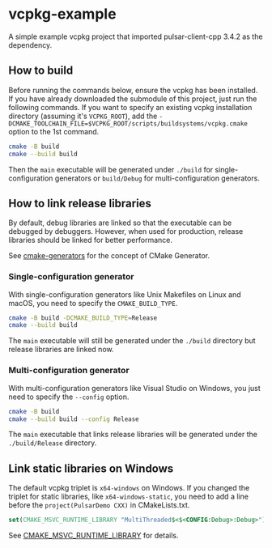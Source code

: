 # vcpkg-example

A simple example vcpkg project that imported pulsar-client-cpp 3.4.2 as the dependency.

## How to build

Before running the commands below, ensure the vcpkg has been installed. If you have already downloaded the submodule of this project, just run the following commands. If you want to specify an existing vcpkg installation directory (assuming it's `VCPKG_ROOT`), add the `-DCMAKE_TOOLCHAIN_FILE=$VCPKG_ROOT/scripts/buildsystems/vcpkg.cmake` option to the 1st command.

```bash
cmake -B build
cmake --build build
```

Then the `main` executable will be generated under `./build` for single-configuration generators or `build/Debug` for multi-configuration generators.

## How to link release libraries

By default, debug libraries are linked so that the executable can be debugged by debuggers. However, when used for production, release libraries should be linked for better performance.

See [cmake-generators](https://cmake.org/cmake/help/latest/manual/cmake-generators.7.html) for the concept of CMake Generator.

### Single-configuration generator

With single-configuration generators like Unix Makefiles on Linux and macOS, you need to specify the `CMAKE_BUILD_TYPE`.

```bash
cmake -B build -DCMAKE_BUILD_TYPE=Release
cmake --build build
```

The `main` executable will still be generated under the `./build` directory but release libraries are linked now.

### Multi-configuration generator

With multi-configuration generators like Visual Studio on Windows, you just need to specify the `--config` option.

```bash
cmake -B build
cmake --build build --config Release
```

The `main` executable that links release libraries will be generated under the `./build/Release` directory.

## Link static libraries on Windows

The default vcpkg triplet is `x64-windows` on Windows. If you changed the triplet for static libraries, like `x64-windows-static`, you need to add a line before the `project(PulsarDemo CXX)` in CMakeLists.txt.

```cmake
set(CMAKE_MSVC_RUNTIME_LIBRARY "MultiThreaded$<$<CONFIG:Debug>:Debug>")
```

See [CMAKE_MSVC_RUNTIME_LIBRARY](https://cmake.org/cmake/help/latest/variable/CMAKE_MSVC_RUNTIME_LIBRARY.html) for details.
